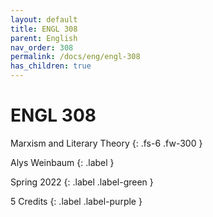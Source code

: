 ```yaml
---
layout: default
title: ENGL 308
parent: English
nav_order: 308
permalink: /docs/eng/engl-308
has_children: true
---
```


# ENGL 308

Marxism and Literary Theory
{: .fs-6 .fw-300 }

Alys Weinbaum
{: .label }

Spring 2022
{: .label .label-green }

5 Credits
{: .label .label-purple }

